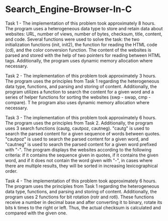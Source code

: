 # Search_Engine-Browser-In-C

Task 1 - The implementation of this problem took approximately 8 hours. 
The program uses a heterogeneous data type to store and retain data about websites: URL, number of views, number of bytes, checksum, title, content, and code. 
Several functions were used to solve the task: the two initialization functions (init, init2), the function for reading the HTML code (cd), and the color conversion function. 
The content of the websites is parsed and stored with the help of two pointers for reading between HTML tags. Additionally, the program uses dynamic memory allocation where necessary.

Task 2 - The implementation of this problem took approximately 3 hours. 
The program uses the principles from Task 1 regarding the heterogeneous data type, functions, and parsing and storing of content. 
Additionally, the program utilizes a function to search the content for a given word and a series of helper functions for sorting the websites (swp - swap, cmp - compare). T
he program also uses dynamic memory allocation where necessary.

Task 3 - The implementation of this problem took approximately 6 hours. 
The program uses the principles from Task 2. 
Additionally, the program uses 3 search functions (cautg, cautpoz, cautneg). "cautg" is used to search the parsed content for a given sequence of words between quotes. "cautpoz" is used to search the parsed content for a given word, and "cautneg" is used to search the parsed content for a given word prefixed with "-". 
The program displays the websites according to the following criteria: if it contains the sequence given in quotes, if it contains the given word, and if it does not contain the word given with "-", in cases where there are multiple results, they will be sorted in increasing lexicographical order.

Task 4 - The implementation of this problem took approximately 6 hours. 
The program uses the principles from Task 1 regarding the heterogeneous data type, functions, and parsing and storing of content. 
Additionally, the program uses 2 functions for bit rotation (rotr and rotl). 
These functions receive a number in decimal base and after converting it to binary, rotate its bits k times to the right or left. 
Thus, the actual checksum is calculated and compared with the given one.





